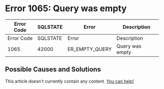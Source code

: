 
# Error 1065: Query was empty


| Error Code | SQLSTATE | Error | Description |
| --- | --- | --- | --- |
| Error Code | SQLSTATE | Error | Description |
| 1065 | 42000 | ER_EMPTY_QUERY | Query was empty |




## Possible Causes and Solutions


This article doesn't currently contain any content. [You can help!](/kb/en/writing-and-editing-knowledge-base-articles/)

